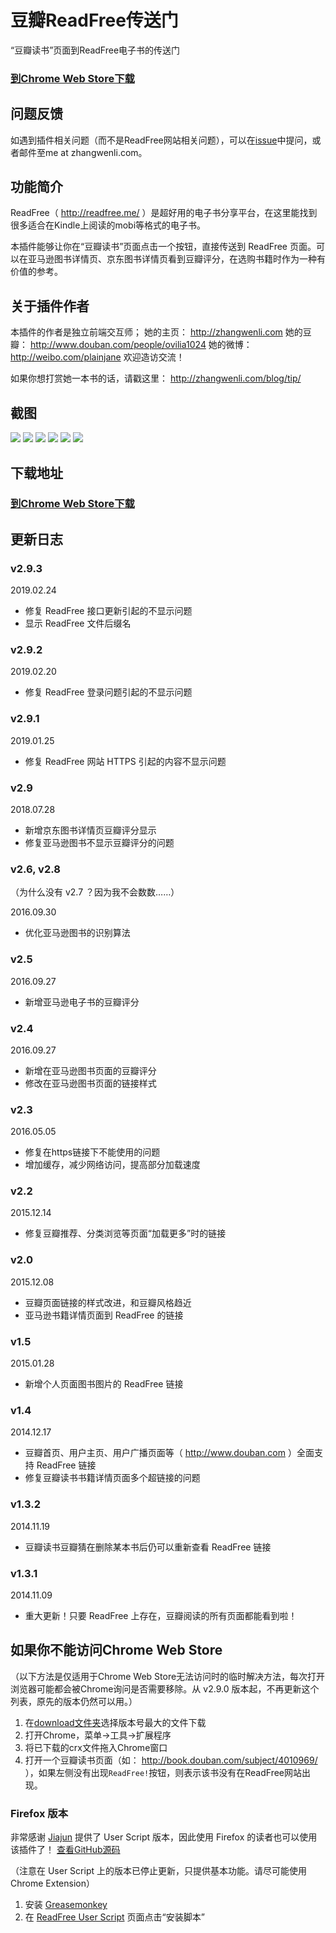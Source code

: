 # 豆瓣ReadFree传送门

“豆瓣读书”页面到ReadFree电子书的传送门

### <a href="https://chrome.google.com/webstore/detail/%E8%B1%86%E7%93%A3readfree%E4%BC%A0%E9%80%81%E9%97%A8/nnijmebffagpcclklhofdkjeimnmckjp?hl=en&gl=CN" target="_blank">到Chrome Web Store下载</a>

## 问题反馈

如遇到插件相关问题（而不是ReadFree网站相关问题），可以在[issue](https://github.com/Ovilia/readfree-chrome-extension/issues)中提问，或者邮件至me at zhangwenli.com。

## 功能简介

ReadFree（ http://readfree.me/ ）是超好用的电子书分享平台，在这里能找到很多适合在Kindle上阅读的mobi等格式的电子书。

本插件能够让你在“豆瓣读书”页面点击一个按钮，直接传送到 ReadFree 页面。可以在亚马逊图书详情页、京东图书详情页看到豆瓣评分，在选购书籍时作为一种有价值的参考。

## 关于插件作者

本插件的作者是独立前端交互师；
她的主页： http://zhangwenli.com
她的豆瓣： http://www.douban.com/people/ovilia1024
她的微博： http://weibo.com/plainjane
欢迎造访交流！

如果你想打赏她一本书的话，请戳这里： http://zhangwenli.com/blog/tip/

## 截图

![](https://github.com/Ovilia/readfree-chrome-extension/raw/master/res/screenshot-0-1.png)
![](https://github.com/Ovilia/readfree-chrome-extension/raw/master/res/screenshot-1.png)
![](https://github.com/Ovilia/readfree-chrome-extension/raw/master/res/screenshot-2.png)
![](https://github.com/Ovilia/readfree-chrome-extension/raw/master/res/screenshot-3.png)
![](https://github.com/Ovilia/readfree-chrome-extension/raw/master/res/screenshot-4.png)
![](https://github.com/Ovilia/readfree-chrome-extension/raw/master/res/screenshot-5.png)

## 下载地址

### <a href="https://chrome.google.com/webstore/detail/%E8%B1%86%E7%93%A3readfree%E4%BC%A0%E9%80%81%E9%97%A8/nnijmebffagpcclklhofdkjeimnmckjp?hl=en&gl=CN" target="_blank">到Chrome Web Store下载</a>

## 更新日志

### v2.9.3

2019.02.24

- 修复 ReadFree 接口更新引起的不显示问题
- 显示 ReadFree 文件后缀名

### v2.9.2

2019.02.20

- 修复 ReadFree 登录问题引起的不显示问题

### v2.9.1

2019.01.25

- 修复 ReadFree 网站 HTTPS 引起的内容不显示问题

### v2.9

2018.07.28

- 新增京东图书详情页豆瓣评分显示
- 修复亚马逊图书不显示豆瓣评分的问题

### v2.6, v2.8

（为什么没有 v2.7 ？因为我不会数数……）

2016.09.30

- 优化亚马逊图书的识别算法

### v2.5

2016.09.27

- 新增亚马逊电子书的豆瓣评分

### v2.4

2016.09.27

- 新增在亚马逊图书页面的豆瓣评分
- 修改在亚马逊图书页面的链接样式

### v2.3

2016.05.05

- 修复在https链接下不能使用的问题
- 增加缓存，减少网络访问，提高部分加载速度

### v2.2

2015.12.14

- 修复豆瓣推荐、分类浏览等页面“加载更多”时的链接

### v2.0

2015.12.08

- 豆瓣页面链接的样式改进，和豆瓣风格趋近
- 亚马逊书籍详情页面到 ReadFree 的链接

### v1.5

2015.01.28

- 新增个人页面图书图片的 ReadFree 链接

### v1.4

2014.12.17

- 豆瓣首页、用户主页、用户广播页面等（ http://www.douban.com ）全面支持 ReadFree 链接
- 修复豆瓣读书书籍详情页面多个超链接的问题

### v1.3.2

2014.11.19

- 豆瓣读书豆瓣猜在删除某本书后仍可以重新查看 ReadFree 链接

### v1.3.1

2014.11.09

- 重大更新！只要 ReadFree 上存在，豆瓣阅读的所有页面都能看到啦！



## 如果你不能访问Chrome Web Store

（以下方法是仅适用于Chrome Web Store无法访问时的临时解决方法，每次打开浏览器可能都会被Chrome询问是否需要移除。从 v2.9.0 版本起，不再更新这个列表，原先的版本仍然可以用。）

1. 在<a href="https://github.com/Ovilia/readfree-chrome-extension/tree/master/download">download文件夹</a>选择版本号最大的文件下载
2. 打开Chrome，菜单->工具->扩展程序
3. 将已下载的crx文件拖入Chrome窗口
4. 打开一个豆瓣读书页面（如： http://book.douban.com/subject/4010969/ ），如果左侧没有出现`ReadFree!`按钮，则表示该书没有在ReadFree网站出现。

### Firefox 版本

非常感谢 <a href="https://github.com/JiajunW" target="_blank">Jiajun</a> 提供了 User Script 版本，因此使用 Firefox 的读者也可以使用该插件了！ <a href="https://github.com/JiajunW/douban2readfree" target="_blank">查看GitHub源码</a>

（注意在 User Script 上的版本已停止更新，只提供基本功能。请尽可能使用 Chrome Extension）

1. 安装 <a href="https://addons.mozilla.org/en-UgS/firefox/addon/greasemonkey/" target="_blank">Greasemonkey</a>
2. 在 <a href="https://greasyfork.org/zh-CN/scripts/4905-%E8%B1%86%E7%93%A3-readfree-%E4%BC%A0%E9%80%81%E9%97%A8" target="_blank">ReadFree User Script</a> 页面点击“安装脚本”
